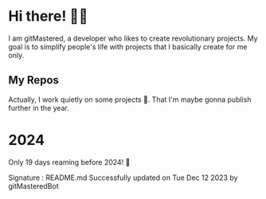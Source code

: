 
# Hi there! 🙋‍♂️
I am gitMastered, a developer who likes to create revolutionary projects.
My goal is to simplify people's life with projects that I basically create for me only.

## My Repos
Actually, I work quietly on some projects 👀. That I'm maybe gonna publish further in the year.

# 2024
Only 19 days reaming before 2024! 🙌

Signature : README.md Successfully updated on Tue Dec 12 2023 by gitMasteredBot

